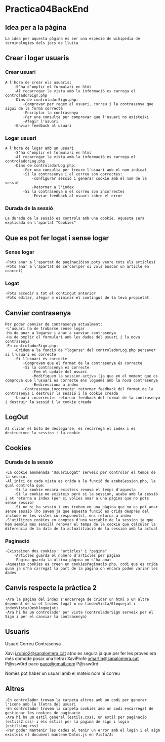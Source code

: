 # Practica04BackEnd

## Idea per a la pàgina

    La idea per aquesta pàgina és ser una espècie de wikipedia de terminologies dels jocs de lluita 

## Crear i logar usuaris

### Crear usuari
    A l'hora de crear els usuaris:
        -S'ha d'omplir el formulari en html
        -Al recarregar la vista amb la informació es carrega el controladorSign.php
        -Dins de controladorSign.php:
            -Comprovar per regex el usuari, correu i la contrasenya que sigui de la forma correcte
            -Encriptar la contrasenya
            -Fer una consulta per comprovar que l'usuari no existeixi
            -Afegir l'usuari
        -Enviar feedback al usuari
### Logar usuari
    A l'hora de logar amb un usuari
        -S'ha d'omplir el formulari en html
        -Al recarregar la vista amb la informació es carrega el controladorLog.php
        -Dins de controladorLog.php:
            -Fer una consulta per treure l'usuari amb el nom indicat
            -Si la contrasenya i el correu son correctes:
                -configurar sessió i generar cookie amb el nom de la sessió
                -Retornar a l'index
            -Si la contrasenya o el correu son incorrectes
                -Enviar feedback al usuari sobre el error
### Durada de la sessió
    La durada de la sessió es controla amb una cookie. Aquesta sera explicada en l'apartat "Cookies"
## Que es pot fer logat i sense logar

### Sense logar
    -Pots anar a l'apartat de paginaciò(on pots veure tots els articles)
    -Pots anar a l'apartat de cercar(per si vols buscar un article en concret)
### Logat
    -Pots accedir a tot el contingut anterior
    -Pots editar, afegir o eliminar el contingut de la teva propietat
## Canviar contrasenya
    Per poder canviar de contrasenya actualment:
    -L'usuari ha de trobarse sense logar 
    -Ha de anar a logarse i anar a canviar contrasenya
    -Ha de omplir el formulari amb les dades del usuari i la nova contrasenya
    -En controladorSign.php:
        -Cridem a la funció de "logarse" del controladorLog.php persaver si l'usuari es correcte
        -Si l'usuari és correcte
            -Comprovem que el format de la contrasenya és correcte
            -Si la contrasenya es correcte
                -Fem el update del usuari
                -Modifiquem la session activa (ja que en el moment que es comprova que l'usuari es correcte ens loguem) amb la nova contrasenya
                -Redirecciona a index
            -Contrasenya incorrecte: retornar feedback del format de la contrasenya i destruir la sessió i la cookie creada 
        -Usuari incorrecte: retornar feedback del format de la contrasenya i destruir la sessió i la cookie creada 

## LogOut
    
    Al clicar el boto de deslogarse, es recarrega el index i es destrueixen la session i la cookie 

## Cookies

### Durada de la sessió
    
    -La cookie anomenada "UsuariLogat" serveix per controlar el temps de la sessió.
    -Al inici de cada vista es crida a la funció de acabaSession.php, la qual controla que:
        -Si la cookie encara existeis renova el temps d'aquesta
        -Si la cookie no existeix però si la session, acaba amb la sessió i et retorna a index (per si volies anar a una pàgina que no pots sense sessió)
        -Si no hi ha sessió i ens trobem en una pàgina que no es pot anar sense sessió (ho savem ja que aquesta funció es crida després del include en les vistes corresponents), ens retorna a index
    -S'utilitzen cookies en comptes d'una variable de la session ja que hem sembla més sencill renovar el temps de la cookie que calcular la diferencia de la data de la actualització de la session amb la actual

### Paginació
    
    -Existeixen dos cookies: "articles" i "pagina"
        -Articles guarda el número d'artícles per pàgina
        -Pagina guarda la última pàgina on s'ha anat
    -Aquestes cookies es creen en cookiesPaginacio.php, codi que es crida quan ja s'ha carregat la part de la pàgina on encara poden variar les dades 

## Canvis respecte la pràctica 2 

    -Ara la pàgina del index s'encarrega de cridar un html o un altre depenent de si et trobes logat o no (indexVista/Bloquejat i indexVista/Desbloquejat)
    -Ara hi ha un controlador per vista (controladorSign serveix per el Sign i per el canviar la contrasenya)

## Usuaris

Usuari      Correu                       Contrasenya

Xavi        j.rubio2@sapalomera.cat      a(no es segura ja que per fer les proves era més comode posar una lletra)
XaviProfe   xmartin@sapalomera.cat       P@ssw0rd
paco        paco@gmail.com               P@ssw0rd

Nomès pot haber un usuari amb el mateix nom ni correu


## Altres

    -En controlador trovem la carpeta altres amb un codi per generar l'icone amb la lletra del usuari
    -En controlador trovem la carpeta cookies amb un codi encarregat de gestionar les cookies de paginacio
    -Ara hi ha un estil general (estils.css), un estil per paginacio (estils2.css) i els estils per la pagina de sign i login (estilsLog.css)
    -Per poder mantenir les dades al tenir un error amb el login i el sign existeix el document mantenerDatos.js en Vista/Js